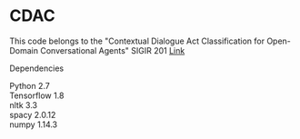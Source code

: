 # CDAC
This code belongs to the "Contextual Dialogue Act Classification for Open-Domain Conversational Agents" SIGIR 201 
<a href="https://sigir.org/sigir2019/program/accepted/">Link</a> 

Dependencies <br />

Python 2.7 <br />
Tensorflow 1.8 <br />
nltk 3.3 <br />
spacy 2.0.12 <br />
numpy 1.14.3 <br />
